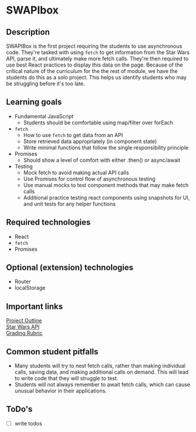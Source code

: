 # SWAPIbox

## Description

SWAPIBox is the first project requiring the students to use asynchronous code.
They're tasked with using `fetch` to get information from the Star Wars API,
parse it, and ultimately make more fetch calls. They're then required to use
best React practices to display this data on the page. Because of the critical
nature of the curriculum for the the rest of module, we have the students do
this as a solo project. This helps us identify students who may be struggling
before it's too late.

## Learning goals

- Fundamental JavaScript
  - Students should be comfortable using map/filter over forEach
- `fetch`
  - How to use `fetch` to get data from an API
  - Store retrieved data appropriately (in component state)
  - Write minimal functions that follow the single responsibility principle
- Promises
  - Should show a level of comfort with either .then() or async/await
- Testing
  - Mock fetch to avoid making actual API calls
  - Use Promises for control flow of asynchronous testing
  - Use manual mocks to test component methods that may make fetch calls
  - Additional practice testing react components using snapshots for UI, and
    unit tests for any helper functions

## Required technologies

- React
- `fetch`
- Promises

## Optional (extension) technologies

- Router
- localStorage

## Important links

[Project Outline](http://frontend.turing.io/projects/swapi-box.html)  
[Star Wars API](https://swapi.co/)  
[Grading Rubric](https://github.com/turingschool/front-end-submissions-public/blob/master/templates/mod-3/swapi.md)  

## Common student pitfalls

- Many students will try to nest fetch calls, rather than making individual
  calls, saving data, and making additional calls on demand. This will lead to
  write code that they will struggle to test.
- Students will not always remember to await fetch calls, which can cause
  unusual behavior in their applications.

## ToDo's

* [ ] write todos
